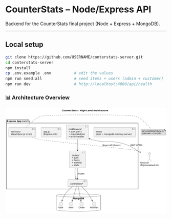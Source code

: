 # CounterStats – Node/Express API

Backend for the CounterStats final project (Node + Express + MongoDB).

---

## Local setup

```bash
git clone https://github.com/USERNAME/conterstats-server.git
cd conterstats-server
npm install
cp .env.example .env          # edit the values
npm run seed:all              # seed items + users (admin + customer)
npm run dev                   # http://localhost:4000/api/health
```

### 📊 Architecture Overview

![Architecture](docs/uml/architecture.png)
